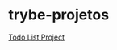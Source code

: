 # trybe-projetos

<a href="https://marlondlacerda.github.io/trybe-projetos/todo-list/">Todo List Project <a>
  

